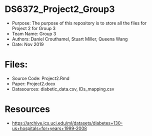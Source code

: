 # DS6372_Project2_Group3
* Purpose: The purpose of this repository is to store all the files for Project 2 for Group 3
* Team Name: Group 3
* Authors: Daniel Crouthamel, Stuart Miller, Queena Wang
* Date: Nov 2019

# Files:
* Source Code: Project2.Rmd 
* Paper: Project2.docx
* Datasources: diabetic_data.csv, IDs_mapping.csv

# Resources
* https://archive.ics.uci.edu/ml/datasets/diabetes+130-us+hospitals+for+years+1999-2008

